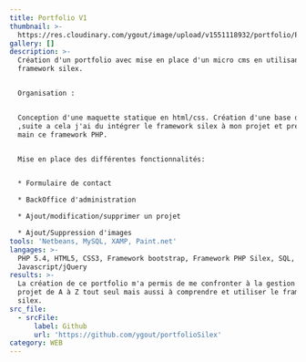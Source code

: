 ```yaml
---
title: Portfolio V1
thumbnail: >-
  https://res.cloudinary.com/ygout/image/upload/v1551118932/portfolio/Portfolio%20V1/moi.jpg
gallery: []
description: >-
  Création d'un portfolio avec mise en place d'un micro cms en utilisant le
  framework silex.


  Organisation :


  Conception d'une maquette statique en html/css. Création d'une base de données
  ,suite a cela j'ai du intégrer le framework silex à mon projet et prendre en
  main ce framework PHP.


  Mise en place des différentes fonctionnalités:


  * Formulaire de contact

  * BackOffice d'administration

  * Ajout/modification/supprimer un projet

  * Ajout/Suppression d'images
tools: 'Netbeans, MySQL, XAMP, Paint.net'
langages: >-
  PHP 5.4, HTML5, CSS3, Framework bootstrap, Framework PHP Silex, SQL,
  Javascript/jQuery
results: >-
  La création de ce portfolio m'a permis de me confronter à la gestion d'un
  projet de A à Z tout seul mais aussi à comprendre et utiliser le framework php
  silex.
src_file:
  - srcFile:
      label: Github
      url: 'https://github.com/ygout/portfolioSilex'
category: WEB
---
```


